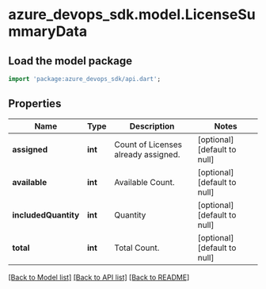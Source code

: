 # azure_devops_sdk.model.LicenseSummaryData

## Load the model package
```dart
import 'package:azure_devops_sdk/api.dart';
```

## Properties
Name | Type | Description | Notes
------------ | ------------- | ------------- | -------------
**assigned** | **int** | Count of Licenses already assigned. | [optional] [default to null]
**available** | **int** | Available Count. | [optional] [default to null]
**includedQuantity** | **int** | Quantity | [optional] [default to null]
**total** | **int** | Total Count. | [optional] [default to null]

[[Back to Model list]](../README.md#documentation-for-models) [[Back to API list]](../README.md#documentation-for-api-endpoints) [[Back to README]](../README.md)


